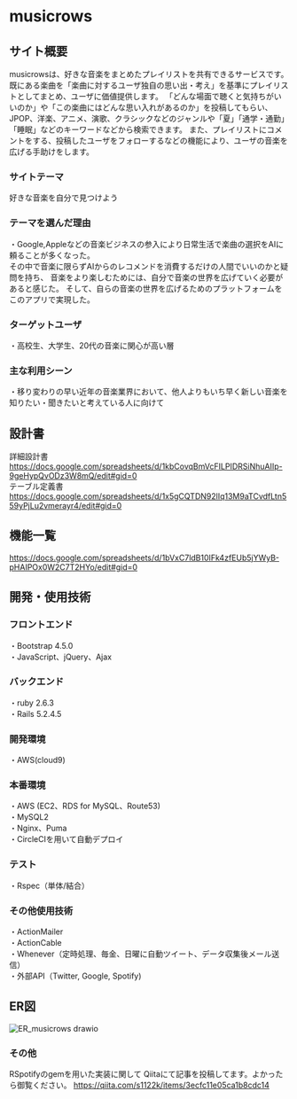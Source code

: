  # musicrows

## サイト概要

musicrowsは、好きな音楽をまとめたプレイリストを共有できるサービスです。<br>
既にある楽曲を「楽曲に対するユーザ独自の思い出・考え」を基準にプレイリストとしてまとめ、ユーザに価値提供します。
「どんな場面で聴くと気持ちがいいのか」や「この楽曲にはどんな思い入れがあるのか」を投稿してもらい、
JPOP、洋楽、アニメ、演歌、クラシックなどのジャンルや「夏」「通学・通勤」「睡眠」などのキーワードなどから検索できます。
また、プレイリストにコメントをする、投稿したユーザをフォローするなどの機能により、ユーザの音楽を広げる手助けをします。

### サイトテーマ
好きな音楽を自分で見つけよう

### テーマを選んだ理由

・Google,Appleなどの音楽ビジネスの参入により日常生活で楽曲の選択をAIに頼ることが多くなった。<br>
その中で音楽に限らずAIからのレコメンドを消費するだけの人間でいいのかと疑問を持ち、
音楽をより楽しむためには、自分で音楽の世界を広げていく必要があると感じた。
そして、自らの音楽の世界を広げるためのプラットフォームをこのアプリで実現した。

### ターゲットユーザ
・高校生、大学生、20代の音楽に関心が高い層

### 主な利用シーン
・移り変わりの早い近年の音楽業界において、他人よりもいち早く新しい音楽を知りたい・聞きたいと考えている人に向けて

## 設計書
詳細設計書　https://docs.google.com/spreadsheets/d/1kbCovqBmVcFILPIDRSiNhuAIIp-9geHypQvODz3W8mQ/edit#gid=0<br>
テーブル定義書　https://docs.google.com/spreadsheets/d/1x5gCQTDN92lIq13M9aTCvdfLtn559yPjLu2vmerayr4/edit#gid=0

## 機能一覧
https://docs.google.com/spreadsheets/d/1bVxC7ldB10IFk4zfEUb5jYWyB-pHAIPOx0W2C7T2HYo/edit#gid=0

## 開発・使用技術

### フロントエンド
・Bootstrap 4.5.0<br>
・JavaScript、jQuery、Ajax

### バックエンド
・ruby 2.6.3<br>
・Rails 5.2.4.5

### 開発環境
・AWS(cloud9)

### 本番環境
・AWS (EC2、RDS for MySQL、Route53)<br>
・MySQL2<br>
・Nginx、Puma<br>
・CircleCIを用いて自動デプロイ

### テスト
・Rspec（単体/結合）

### その他使用技術
・ActionMailer<br>
・ActionCable<br>
・Whenever（定時処理、毎金、日曜に自動ツイート、データ収集後メール送信）<br>
・外部API（Twitter, Google, Spotify)

## ER図
![ER_musicrows drawio](https://user-images.githubusercontent.com/73706481/113313495-43d5a200-9346-11eb-97ba-42d5cad960f2.png)

### その他
RSpotifyのgemを用いた実装に関して
Qiitaにて記事を投稿してます。よかったら御覧ください。
https://qiita.com/s1122k/items/3ecfc11e05ca1b8cdc14
